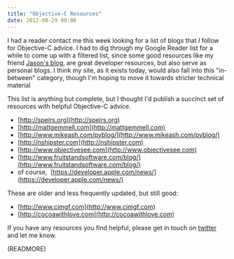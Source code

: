 ```yaml
---
title: "Objective-C Resources"
date: 2012-08-29 00:00
---
```


I had a reader contact me this week looking for a list of blogs that _I_ follow for Objective-C advice. I had to dig through my Google Reader list for a while to come up with a filtered list, since some good resources like my friend [Jason's blog](http://nearthespeedoflight.com), are great developer resources, but also serve as personal blogs. I think my site, as it exists today, would also fall into this "in-between" category, though I'm hoping to move it towards stricter technical material

This list is anything but complete, but I thought I'd publish a succinct set of resources with helpful Objective-C advice.

- [http://speirs.org](http://speirs.org)
- [http://mattgemmell.com](http://mattgemmell.com)
- [http://www.mikeash.com/pyblog/](http://www.mikeash.com/pyblog/)
- [http://nshipster.com](http://nshipster.com)
- [http://www.objectivesee.com](http://www.objectivesee.com)
- [http://www.fruitstandsoftware.com/blog/](http://www.fruitstandsoftware.com/blog/)
- of course,&nbsp; [https://developer.apple.com/news/](https://developer.apple.com/news/)

These are older and less frequently updated, but still good:

- [http://www.cimgf.com](http://www.cimgf.com)
- [http://cocoawithlove.com](http://cocoawithlove.com)

If you have any resources you find helpful, please get in touch on [twitter](http://twitter.com/ashfurrow) and let me know.

(READMORE)

